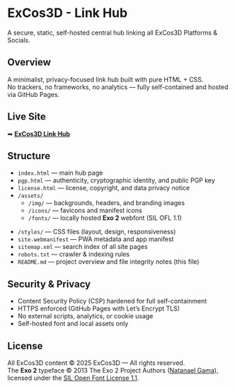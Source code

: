 # ExCos3D - Link Hub

A secure, static, self-hosted central hub linking all ExCos3D Platforms & Socials.

## Overview

A minimalist, privacy-focused link hub built with pure HTML + CSS.  
No trackers, no frameworks, no analytics — fully self-contained and hosted via GitHub Pages.

## Live Site

➡ **[ExCos3D Link Hub](https://excos3d.github.io/)**

## Structure

- `index.html` — main hub page
- `pgp.html` — authenticity, cryptographic identity, and public PGP key
- `license.html` — license, copyright, and data privacy notice
- `/assets/`
  - `/img/` — backgrounds, headers, and branding images
  - `/icons/` — favicons and manifest icons
  - `/fonts/` — locally hosted **Exo 2** webfont (SIL OFL 1.1)
  <!-- - `/signatures/` — detached PGP signature files (optional integrity verification) -->
<!-- - `/scripts/` — lokal .js files for modular features -->
- `/styles/` — CSS files (layout, design, responsiveness)
- `site.webmanifest` — PWA metadata and app manifest
- `sitemap.xml` — search index of all site pages
- `robots.txt` — crawler & indexing rules
- `README.md` — project overview and file integrity notes (this file)

<!--
Each repository file has a corresponding `.sig` file for verifying authenticity and integrity.

- `index.html.sig`
- `pgp.html.sig`
- `license.html.sig`
- `linkhub_style.css.sig`
- `/src` —  Each asset is accompanied by its respective `.sig` file to ensure file integrity.
- `site.webmanifest.sig`
- `sitemap.xml.sig`
- `robots.txt.sig`
- `README.md.sig`-->

## Security & Privacy

- Content Security Policy (CSP) hardened for full self-containment  
- HTTPS enforced (GitHub Pages with Let’s Encrypt TLS)  
- No external scripts, analytics, or cookie usage  
- Self-hosted font and local assets only
  
## License

All ExCos3D content © 2025 ExCos3D — All rights reserved.  
The **Exo 2** typeface © 2013 The Exo 2 Project Authors ([Natanael Gama](https://github.com/googlefonts/Exo-2.0)), licensed under the [SIL Open Font License 1.1](https://openfontlicense.org).
